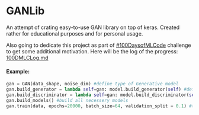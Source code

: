 # GANLib

An attempt of crating easy-to-use GAN library on top of keras. Created rather for educational purposes and for personal usage.


Also going to dedicate this project as part of [#100DaysofMLCode](https://github.com/llSourcell/100_Days_of_ML_Code) challenge to get some additional motivation. Here will be the log of the progress: [100DMLCLog.md](100DMLCLog.md)



#### Example:
```python
gan = GAN(data_shape, noise_dim) #define type of Generative model
gan.build_generator = lambda self=gan: model.build_generator(self) #define generator build function
gan.build_discriminator = lambda self=gan: model.build_discriminator(self) #define discriminator build function
gan.build_models() #build all necessery models
gan.train(data, epochs=20000, batch_size=64, validation_split = 0.1) #train GAN for 20000 iterations
```
